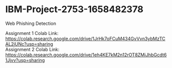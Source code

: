 # IBM-Project-2753-1658482378
Web Phishing Detection

Assignment 1 Colab Link: https://colab.research.google.com/drive/1JrHk7oFCuM434GvVvn3ybMzTCAL2iUNc?usp=sharing <br/>
Assignment 2 Colab Link: https://colab.research.google.com/drive/1eh4KE7kM2n12rOT8ZMiJhbGcdt61Jjvv?usp=sharing
